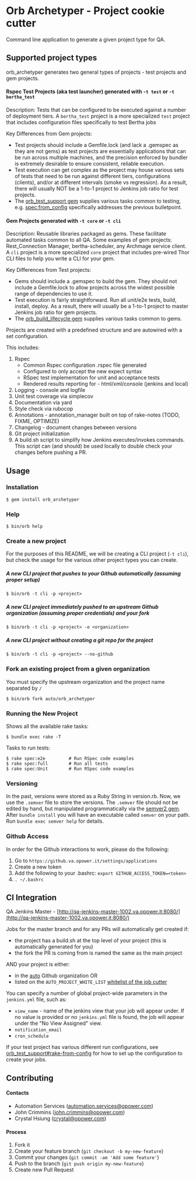 # Orb Archetyper - Project cookie cutter

Command line application to generate a given project type for QA.

## Supported project types

orb_archetyper generates two general types of projects - test projects and gem projects.

#### Rspec Test Projects (aka test launcher) generated with `-t test` or `-t bertha_test`

Description: Tests that can be configured to be executed against a number of deployment tiers. A `bertha_test` project is a more specialized `test` project that includes configuration files specifically to test Bertha jobs

Key Differences from Gem projects:
 - Test projects should include a Gemfile.lock (and lack a .gemspec as they are not gems) as test projects are essentially applications that can be run across multiple machines, and the precision enforced by bundler is extremely desirable to ensure consistent, reliable execution.
 - Test execution can get complex as the project may house various sets of tests that need to be run against different tiers, configurations (clients), and/or at different intervals (smoke vs regression). As a result, there will usually NOT be a 1-to-1 project to Jenkins job ratio for test projects.
 - The [orb_test_support gem](https://github.va.opower.it/auto/orb_test_support) supplies various tasks common to testing, e.g. [spec:from_config](https://github.va.opower.it/auto/orb_test_support#rake-from-config) specifically addresses the previous bulletpoint.

#### Gem Projects generated with `-t core` or `-t cli`

Description: Reusable libraries packaged as gems. These facilitate automated tasks common to all QA. Some examples of gem projects: Rest_Connection Manager, bertha-scheduler, any Archmage service client. A `cli` project is a more specialized `core` project that includes pre-wired Thor CLI files to help you write a CLI for your gem.

Key Differences from Test projects:
 - Gems should include a .gemspec to build the gem. They should not include a Gemfile.lock to allow projects across the widest possible range of dependencies to use it.
 - Test execution is fairly straightforward. Run all unit/e2e tests, build, install, deploy. As a result, there will usually be a 1-to-1 project to master Jenkins job ratio for gem projects.
 - The [orb_build_lifecycle gem](https://github.va.opower.it/auto/orb_build_lifecycle) supplies various tasks common to gems.

Projects are created with a predefined structure and are autowired with a set configuration.

This includes:

1. Rspec
    - Common Rspec configuration .rspec file generated
    - Configured to only accept the new expect syntax
    - RSpec test implementation for unit and acceptance tests
    - Rendered results reporting for - html/xml/console (jenkins and local)
2. Logging - console and logfile
3. Unit test coverage via simplecov
4. Documentation via yard
5. Style check via rubocop
6. Annotations - annotation_manager built on top of rake-notes (TODO, FIXME, OPTIMIZE)
7. Changelog - document changes between versions
8. Git project initialization
9. A build.sh script to simplify how Jenkins executes/invokes commands. This script can (and should) be used locally to double check your changes before pushing a PR.

## Usage

### Installation

    $ gem install orb_archetyper

### Help

    $ bin/orb help

### Create a new project

For the purposes of this README, we will be creating a CLI project (`-t cli`), but check the usage for the various other project types you can create.

##### A new CLI project that pushes to your Github automatically (assuming proper setup)

    $ bin/orb -t cli -p <project>

##### A new CLI project immediately pushed to an upstream Github organization (assuming proper credentials) and your fork

    $ bin/orb -t cli -p <project> -o <organization>

##### A new CLI project without creating a git repo for the project

    $ bin/orb -t cli -p <project> --no-github

### Fork an existing project from a given organization

You must specify the upstream organization and the project name separated by `/`

    $ bin/orb fork auto/orb_archetyper

### Running the New Project

Shows all the available rake tasks:

    $ bundle exec rake -T

Tasks to run tests:

    $ rake spec:e2e         # Run RSpec code examples
    $ rake spec:full        # Run all tests
    $ rake spec:Unit        # Run RSpec code examples

### Versioning

In the past, versions were stored as a Ruby String in version.rb. Now, we use the `.semver` file to store the versions.
The `.semver` file should not be edited by hand, but manipulated programmatically via the
[semver2 gem](https://rubygems.org/gems/semver2). After `bundle install` you will have an executable called `semver`
on your path. Run `bundle exec semver help` for details.

### Github Access

In order for the Github interactions to work, please do the following:

1. Go to `https://github.va.opower.it/settings/applications`
2. Create a new token
3. Add the following to your .bashrc: `export GITHUB_ACCESS_TOKEN=<token>`
4. `. ~/.bashrc`

## CI Integration

QA Jenkins Master - [http://qa-jenkins-master-1002.va.opower.it:8080/](http://qa-jenkins-master-1002.va.opower.it:8080/)

Jobs for the master branch and for any PRs will automatically get created if:

- the project has a build.sh at the top level of your project (this is automatically generated for you)
- the fork the PR is coming from is named the same as the main project

AND your project is either:

- in the [auto](https://github.va.opower.it/auto) Github organization OR
- listed on the `AUTO_PROJECT_WHITE_LIST` [whitelist of the job cutter](https://github.va.opower.it/auto/jenkins-seed/blob/master/src/main/groovy/opower/xweb/jenkins/jobs/JobWhiteLists.groovy)

You can specify a number of global project-wide parameters in the `jenkins.yml` file, such as:

- `view_name`  - name of the jenkins view that your job will appear under. If no value is provided or no `jenkins.yml` file is found, the job will appear under the "No View Assigned" view.
- `notification_email`
- `cron_schedule`

If your test project has various different run configurations, see [orb_test_support#rake-from-config](https://github.va.opower.it/auto/orb_test_support#rake-from-config) for how to set up the configuration to create your jobs.

## Contributing

#### Contacts
- Automation Services (automation.services@opower.com)
- John Crimmins (john.crimmins@opower.com)
- Crystal Hsiung (crystal@opower.com)

#### Process
1. Fork it
2. Create your feature branch (`git checkout -b my-new-feature`)
3. Commit your changes (`git commit -am 'Add some feature'`)
4. Push to the branch (`git push origin my-new-feature`)
5. Create new Pull Request
